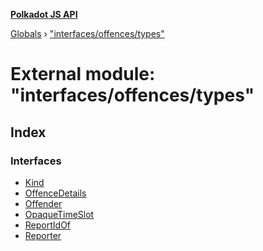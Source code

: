 **[Polkadot JS API](../README.md)**

[Globals](../globals.md) › [&quot;interfaces/offences/types&quot;](_interfaces_offences_types_.md)

# External module: "interfaces/offences/types"

## Index

### Interfaces

* [Kind](../interfaces/_interfaces_offences_types_.kind.md)
* [OffenceDetails](../interfaces/_interfaces_offences_types_.offencedetails.md)
* [Offender](../interfaces/_interfaces_offences_types_.offender.md)
* [OpaqueTimeSlot](../interfaces/_interfaces_offences_types_.opaquetimeslot.md)
* [ReportIdOf](../interfaces/_interfaces_offences_types_.reportidof.md)
* [Reporter](../interfaces/_interfaces_offences_types_.reporter.md)